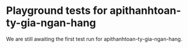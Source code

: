 # Playground tests for apithanhtoan-ty-gia-ngan-hang
We are still awaiting the first test run for apithanhtoan-ty-gia-ngan-hang.
